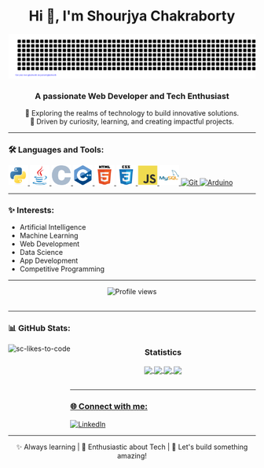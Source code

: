 <h1 align="center">Hi 👋, I'm Shourjya Chakraborty</h1>

<div align="center">  
  
  ![gitartwork](gitartwork.svg)

</div>

<h3 align="center">A passionate Web Developer and Tech Enthusiast</h3>

<p align="center">
🌟 Exploring the realms of technology to build innovative solutions. <br>
🌟 Driven by curiosity, learning, and creating impactful projects.  
</p>


---

<h3 align="left">🛠️ Languages and Tools:</h3>
<p align="left"> 
  <a href="https://www.python.org" target="_blank" rel="noreferrer">
    <img src="https://raw.githubusercontent.com/devicons/devicon/master/icons/python/python-original.svg" alt="Python" width="40" height="40"/> 
  </a> 
  <a href="https://www.java.com" target="_blank" rel="noreferrer">
    <img src="https://raw.githubusercontent.com/devicons/devicon/master/icons/java/java-original.svg" alt="Java" width="40" height="40"/> 
  </a> 
  <a href="https://www.cprogramming.com/" target="_blank" rel="noreferrer">
    <img src="https://raw.githubusercontent.com/devicons/devicon/master/icons/c/c-original.svg" alt="C" width="40" height="40"/> 
  </a> 
  <a href="https://isocpp.org/" target="_blank" rel="noreferrer">
    <img src="https://raw.githubusercontent.com/devicons/devicon/master/icons/cplusplus/cplusplus-original.svg" alt="C++" width="40" height="40"/> 
  </a>
  <a href="https://developer.mozilla.org/en-US/docs/Web/HTML" target="_blank" rel="noreferrer">
    <img src="https://raw.githubusercontent.com/devicons/devicon/master/icons/html5/html5-original-wordmark.svg" alt="HTML" width="40" height="40"/> 
  </a>
  <a href="https://developer.mozilla.org/en-US/docs/Web/CSS" target="_blank" rel="noreferrer">
    <img src="https://raw.githubusercontent.com/devicons/devicon/master/icons/css3/css3-original-wordmark.svg" alt="CSS" width="40" height="40"/> 
  </a> 
  <a href="https://developer.mozilla.org/en-US/docs/Web/JavaScript" target="_blank" rel="noreferrer">
    <img src="https://raw.githubusercontent.com/devicons/devicon/master/icons/javascript/javascript-original.svg" alt="JavaScript" width="40" height="40"/> 
  </a> 
  <!--<a href="https://nodejs.org" target="_blank" rel="noreferrer">
    <img src="https://raw.githubusercontent.com/devicons/devicon/master/icons/nodejs/nodejs-original-wordmark.svg" alt="Node.js" width="40" height="40"/> 
  </a> -->
  <!--<a href="https://flutter.dev/" target="_blank" rel="noreferrer">
    <img src="https://www.vectorlogo.zone/logos/flutterio/flutterio-icon.svg" alt="Flutter" width="40" height="40"/> 
  </a> -->
  <!--<a href="https://reactnative.dev/" target="_blank" rel="noreferrer">
    <img src="https://reactnative.dev/img/header_logo.svg" alt="React Native" width="40" height="40"/> 
  </a> -->
  <a href="https://www.mysql.com/" target="_blank" rel="noreferrer">
    <img src="https://raw.githubusercontent.com/devicons/devicon/master/icons/mysql/mysql-original-wordmark.svg" alt="MySQL" width="40" height="40"/> 
  </a>
  <!--<a href="https://www.mongodb.com/" target="_blank" rel="noreferrer">
    <img src="https://raw.githubusercontent.com/devicons/devicon/master/icons/mongodb/mongodb-original-wordmark.svg" alt="MongoDB" width="40" height="40"/> 
  </a> -->
  <!--<a href="https://firebase.google.com/" target="_blank" rel="noreferrer">
    <img src="https://www.vectorlogo.zone/logos/firebase/firebase-icon.svg" alt="Firebase" width="40" height="40"/> 
  </a> -->
  <!-- <a href="https://www.figma.com/" target="_blank" rel="noreferrer">
    <img src="https://www.vectorlogo.zone/logos/figma/figma-icon.svg" alt="Figma" width="40" height="40"/> 
  </a> -->
  <a href="https://git-scm.com/" target="_blank" rel="noreferrer">
    <img src="https://www.vectorlogo.zone/logos/git-scm/git-scm-icon.svg" alt="Git" width="40" height="40"/> 
  </a> 
  <a href="https://www.arduino.cc/" target="_blank" rel="noreferrer">
    <img src="https://cdn.worldvectorlogo.com/logos/arduino-1.svg" alt="Arduino" width="40" height="40"/> 
  </a> 
</p>

---

<h3 align="left">✨ Interests:</h3>
<ul>
  <li>Artificial Intelligence</li>
  <li>Machine Learning</li>
  <li>Web Development</li>
  <li>Data Science</li>
  <li>App Development</li>
  <li>Competitive Programming</li>
</ul>

---

<p align="center">
  <img src="https://komarev.com/ghpvc/?username=sc-likes-to-code&label=Profile%20Views&color=0e75b6&style=for-the-badge" alt="Profile views" />
  <br><br>
</p>

---

<h3 align="left">📊 GitHub Stats:</h3>
<!-- <h3 align="center">Stars</h3> -->
<img align="left" height="180em" src="https://github-readme-stats.vercel.app/api/top-langs/?username=sc-likes-to-code&layout=compact&theme=highcontrast" alt="sc-likes-to-code" />


<h3 align="center">Statistics</h3>
<div align="center">
<a href="https://github.com/sc-likes-to-code">
<img align="center" src="http://github-profile-summary-cards.vercel.app/api/cards/most-commit-language?username=sc-likes-to-code&theme=highcontrast" height="180em" />
<img align="center" src="http://github-profile-summary-cards.vercel.app/api/cards/repos-per-language?username=sc-likes-to-code&theme=highcontrast" height="180em" />
<img align="center" src="http://github-profile-summary-cards.vercel.app/api/cards/productive-time?username=sc-likes-to-code&theme=highcontrast" height="180em" />
<img align="center" src="http://github-profile-summary-cards.vercel.app/api/cards/profile-details?username=sc-likes-to-code&theme=highcontrast" height="180em" />
</div>
<br>

---


<h3 align="left">🌐 Connect with me:</h3>
<p align="left">
  <a href="https://www.linkedin.com/in/shourjya-chakraborty/" target="blank">
    <img align="center" src="https://raw.githubusercontent.com/rahuldkjain/github-profile-readme-generator/master/src/images/icons/Social/linked-in-alt.svg" alt="LinkedIn" height="30" width="40" />
  </a>
</p>

---

<p align="center">
✨ Always learning | 🚀 Enthusiastic about Tech | 🌈 Let's build something amazing!  
</p>

